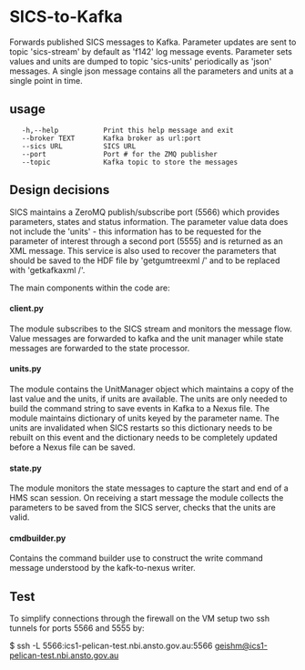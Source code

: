 # SICS-to-Kafka

Forwards published SICS messages to Kafka. Parameter updates are sent to topic 'sics-stream' by default as 'f142' log message events. Parameter sets values and units are dumped to topic 'sics-units' periodically as 'json' messages. A single json message contains all the parameters and units at a single point in time. 

## usage
```
   -h,--help           Print this help message and exit
   --broker TEXT       Kafka broker as url:port
   --sics URL          SICS URL
   --port              Port # for the ZMQ publisher
   --topic             Kafka topic to store the messages
```

## Design decisions
SICS maintains a ZeroMQ publish/subscribe port (5566) which provides parameters, states and status information. 
The parameter value data does not include the 'units' - this information has to be requested for the parameter
of interest through a second port (5555) and is returned as an XML message. This service is also used to recover
the parameters that should be saved to the HDF file by 'getgumtreexml /' and to be replaced with 'getkafkaxml /'.

The main components within the code are:

#### client.py 
The module subscribes to the SICS stream and monitors the message flow. Value messages are forwarded to kafka and the 
unit manager while state messages are forwarded to the state processor.

#### units.py
The module contains the UnitManager object which maintains a copy of the last value and the units, if units are 
available. The units are only needed to build the command string to save events in Kafka to a Nexus file. The 
module maintains dictionary of units keyed by the parameter name. The units are invalidated when SICS restarts 
so this dictionary needs to be rebuilt on this event and the dictionary needs to be completely updated before a 
Nexus file can be saved.

#### state.py
The module monitors the state messages to capture the start and end of a HMS scan session. On receiving a start 
message the module collects the parameters to be saved from the SICS server, checks that the units are valid.

#### cmdbuilder.py
Contains the command builder use to construct the write command message understood by the kafk-to-nexus writer.

## Test
To simplify connections through the firewall on the VM setup two ssh tunnels for ports 5566 and 5555 by:

$ ssh -L 5566:ics1-pelican-test.nbi.ansto.gov.au:5566 geishm@ics1-pelican-test.nbi.ansto.gov.au

